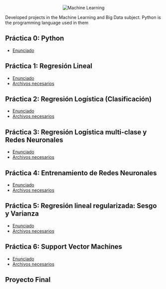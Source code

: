 <p align="center">
  <img alt="Machine Learning" src="https://github.com/arturobp3/Machine_Learning/blob/master/docs/ml.png">
</p>
Developed projects in the Machine Learning and Big Data subject. Python is the programming language used in them

## Práctica 0: Python
* [Enunciado](https://github.com/arturobp3/Machine_Learning/blob/master/docs/practica0/p0.pdf)

## Práctica 1: Regresión Lineal
* [Enunciado](https://github.com/arturobp3/Machine_Learning/blob/master/docs/practica1/p1.pdf)
* [Archivos necesarios](https://github.com/arturobp3/Machine_Learning/blob/master/docs/practica1/p1.zip)

## Práctica 2: Regresión Logística (Clasificación)
* [Enunciado](https://github.com/arturobp3/Machine_Learning/blob/master/docs/practica2/p2.pdf)
* [Archivos necesarios](https://github.com/arturobp3/Machine_Learning/blob/master/docs/practica2/p2.zip)

## Práctica 3: Regresión Logística multi-clase y Redes Neuronales
* [Enunciado](https://github.com/arturobp3/Machine_Learning/blob/master/docs/practica3/p3.pdf)
* [Archivos necesarios](https://github.com/arturobp3/Machine_Learning/blob/master/docs/practica3/p3.zip)

## Práctica 4: Entrenamiento de Redes Neuronales
* [Enunciado](https://github.com/arturobp3/Machine_Learning/blob/master/docs/practica4/p4.pdf)
* [Archivos necesarios](https://github.com/arturobp3/Machine_Learning/blob/master/docs/practica4/p4.zip)

## Práctica 5: Regresión lineal regularizada: Sesgo y Varianza
* [Enunciado](https://github.com/arturobp3/Machine_Learning/blob/master/docs/practica5/p5.pdf)
* [Archivos necesarios](https://github.com/arturobp3/Machine_Learning/blob/master/docs/practica5/ex5data1.mat)

## Práctica 6: Support Vector Machines
* [Enunciado](https://github.com/arturobp3/Machine_Learning/blob/master/docs/practica6/p6.pdf)
* [Archivos necesarios](https://github.com/arturobp3/Machine_Learning/blob/master/docs/practica6/p6.zip)

## Proyecto Final
